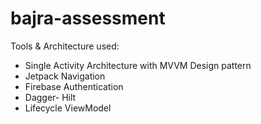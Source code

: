 # bajra-assessment

Tools & Architecture used:

* Single Activity Architecture with MVVM Design pattern
* Jetpack Navigation
* Firebase Authentication
* Dagger- Hilt
* Lifecycle ViewModel

